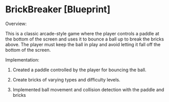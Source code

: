 # BrickBreaker [Blueprint]

Overview:

This is a classic arcade-style game where the player controls a paddle at the bottom of the screen and uses it to bounce a ball up to break the bricks above. The player must keep the ball in play and avoid letting it fall off the bottom of the screen.

Implementation:

1. Created a paddle controlled by the player for bouncing the ball.

2. Create bricks of varying types and difficulty levels.

3. Implemented ball movement and collision detection with the paddle and bricks
